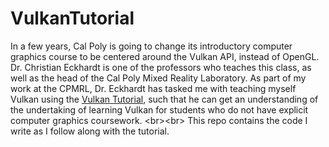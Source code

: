 # VulkanTutorial
In a few years, Cal Poly is going to change its introductory computer graphics course to be centered around the Vulkan API, instead of OpenGL. Dr. 
Christian Eckhardt is one of the professors who teaches this class, as well as the head of the Cal Poly Mixed Reality Laboratory. As part of my work
at the CPMRL, Dr. Eckhardt has tasked me with teaching myself Vulkan using the [Vulkan Tutorial](https://vulkan-tutorial.com/), such that he can
get an understanding of the undertaking of learning Vulkan for students who do not have explicit computer graphics coursework.
<br\><br\>
This repo contains the code I write as I follow along with the tutorial.
